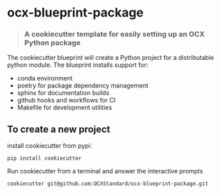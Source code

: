 # ocx-blueprint-package
> ### A cookiecutter template for easily setting up an OCX Python package

The cookiecutter blueprint will create  a Python project for a distributable python module.
The blueprint installs  support for:
 - conda environment
 - poetry for package dependency management
 - sphinx for documentation builds
 - github hooks and workflows for CI
 - Makefile for development utilities

## To create a new project

install cookiecutter from pypi:
````commandline
pip install cookiecutter
````
Run cookiecutter from a terminal and answer the interactive prompts

````commandline
cookiecutter git@github.com:OCXStandard/ocx-blueprint-package.git
````

